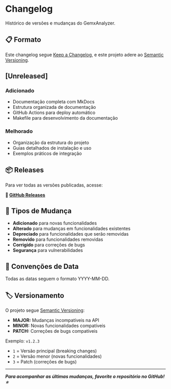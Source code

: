 # Changelog

Histórico de versões e mudanças do GemxAnalyzer.

## 📋 Formato

Este changelog segue [Keep a Changelog](https://keepachangelog.com/pt-BR/1.0.0/),
e este projeto adere ao [Semantic Versioning](https://semver.org/lang/pt-BR/).

## [Unreleased]

### Adicionado

- Documentação completa com MkDocs
- Estrutura organizada de documentação
- GitHub Actions para deploy automático
- Makefile para desenvolvimento da documentação

### Melhorado

- Organização da estrutura do projeto
- Guias detalhados de instalação e uso
- Exemplos práticos de integração

## 📦 Releases

Para ver todas as versões publicadas, acesse:

**🔗 [GitHub Releases](https://github.com/kubex-ecosystem/analyzer/releases)**

## 🔄 Tipos de Mudança

- **Adicionado** para novas funcionalidades
- **Alterado** para mudanças em funcionalidades existentes
- **Depreciado** para funcionalidades que serão removidas
- **Removido** para funcionalidades removidas
- **Corrigido** para correções de bugs
- **Segurança** para vulnerabilidades

## 📅 Convenções de Data

Todas as datas seguem o formato YYYY-MM-DD.

## 🏷️ Versionamento

O projeto segue [Semantic Versioning](https://semver.org/):

- **MAJOR:** Mudanças incompatíveis na API
- **MINOR:** Novas funcionalidades compatíveis
- **PATCH:** Correções de bugs compatíveis

Exemplo: `v1.2.3`

- `1` = Versão principal (breaking changes)
- `2` = Versão menor (novas funcionalidades)
- `3` = Patch (correções de bugs)

---

***Para acompanhar as últimas mudanças, favorite o repositório no GitHub! ⭐***
